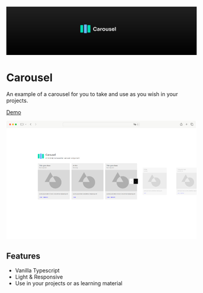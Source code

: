 [![Carousel banner](./.github/assets/banner.svg)](https://hellraiserrob.github.io/carousel)

# Carousel

An example of a carousel for you to take and use as you wish in your projects.

[Demo](https://hellraiserrob.github.io/carousel/)

[![Masonry screenshot](./.github/assets/screenshot.jpg)](https://hellraiserrob.github.io/carousel)

## Features

- Vanilla Typescript
- Light & Responsive
- Use in your projects or as learning material
